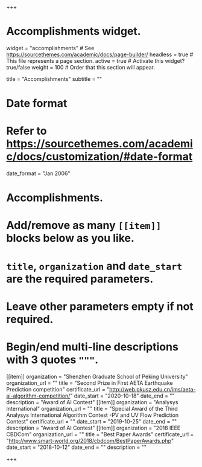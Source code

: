 +++
# Accomplishments widget.
widget = "accomplishments"  # See https://sourcethemes.com/academic/docs/page-builder/
headless = true  # This file represents a page section.
active = true  # Activate this widget? true/false
weight = 100  # Order that this section will appear.

title = "Accomplish&shy;ments"
subtitle = ""

# Date format
#   Refer to https://sourcethemes.com/academic/docs/customization/#date-format
date_format = "Jan 2006"

# Accomplishments.
#   Add/remove as many `[[item]]` blocks below as you like.
#   `title`, `organization` and `date_start` are the required parameters.
#   Leave other parameters empty if not required.
#   Begin/end multi-line descriptions with 3 quotes `"""`.

[[item]]
  organization = "Shenzhen Graduate School of Peking University"
  organization_url = ""
  title = "Second Prize in First AETA Earthquake Prediction competition"
  certificate_url = "http://web.pkusz.edu.cn/ims/aeta-ai-algorithm-competition/"
  date_start = "2020-10-18"
  date_end = ""
  description = "Award of AI Contest"
[[item]]
  organization = "Analysys International"
  organization_url = ""
  title = "Special Award of the Third Analysys International Algorithm Contest -PV and UV Flow Prediction Contest"
  certificate_url = ""
  date_start = "2019-10-25"
  date_end = ""
  description = "Award of AI Contest"
[[item]]
  organization = "2018 IEEE CBDCom"
  organization_url = ""
  title = "Best Paper Awards"
  certificate_url = "http://www.smart-world.org/2018/cbdcom/BestPaperAwards.php"
  date_start = "2018-10-12"
  date_end = ""
  description = ""

+++
